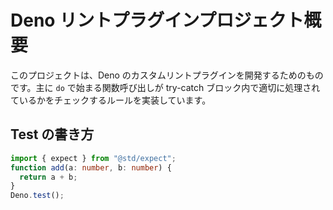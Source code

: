 # Deno リントプラグインプロジェクト概要

このプロジェクトは、Deno のカスタムリントプラグインを開発するためのものです。主に `do` で始まる関数呼び出しが try-catch ブロック内で適切に処理されているかをチェックするルールを実装しています。

## Test の書き方

```ts
import { expect } from "@std/expect";
function add(a: number, b: number) {
  return a + b;
}
Deno.test();
```
